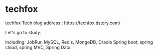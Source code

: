 # techfox
techfox
Tech blog address : https://techfox.tistory.com/

Let's go to study.

Including: JobRur, MySQL, Redis, MongoDB, Oracle
Spring boot, spring cloud, spring MVC, Spring Data.
